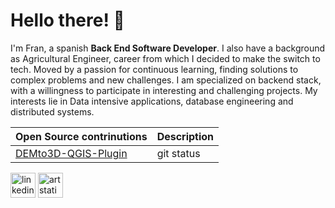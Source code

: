 
# Hello there! :wave:
I'm Fran, a spanish __Back End Software Developer__. I also have a background as Agricultural Engineer, career from which I decided to make the switch to tech. Moved by a passion for continuous learning, finding solutions to complex problems and new challenges. I am specialized on backend stack, with a willingness to participate in interesting and challenging projects. My interests lie in Data intensive applications, database engineering and distributed systems.

| Open Source contrinutions | Description |
| :---                      |     :---     |    
| [DEMto3D-QGIS-Plugin](https://github.com/jawensi/DEMto3D-QGIS-Plugin)                | git status     | 






[<img src='https://cdn.jsdelivr.net/npm/simple-icons@3.0.1/icons/linkedin.svg' alt='linkedin' height='40'>](https://www.linkedin.com/in/franpersanchez/) [<img src='https://cdn.jsdelivr.net/npm/simple-icons@3.0.1/icons/artstation.svg' alt='artstation' height='40'>](https://www.artstation.com/franperezs)  
